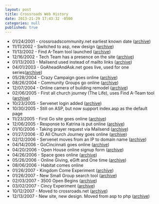 ```yaml
---
layout: post
title: Crossroads Web History
date: 2013-21-29 17:43:32 -0500
categories: null
published: true
---
```


* 01/24/2001 - crossroadscommunity.net earliest known date ([archive](https://web.archive.org/web/20010124031900/http://www.crossroadscommunity.net/))
* 11/11/2002 - Switched to asp, new design ([archive](https://web.archive.org/web/20021111104424/http://www.crossroadscommunity.net/index.asp))
* 11/13/2002 - Find A-Team tool launched ([archive](https://web.archive.org/web/20021113021302/http://www.crossroadscommunity.net/findATeam.asp))
* 12/16/2002 - Tech Team has a presence on the site ([archive](https://web.archive.org/web/20021216223935/http://crossroadscommunity.net/techteam.asp))
* 01/13/2003 - Mailsend used instead of mailto links ([archive](https://web.archive.org/web/20030113085003/http://crossroadscommunity.net/Mailsend.asp?id=1))
* 04/01/2003 - GoAheadAndAsk.net goes live, used for one series([archive](https://web.archive.org/web/20030417032427/http://www.goaheadandask.net/))
* 05/28/2004 - Crazy Campaign goes online ([archive](https://web.archive.org/web/20040528130006/http://www.crossroadscommunity.net/crazy/index.asp))
* 08/26/2004 - Community Groups go online ([archive](https://web.archive.org/web/20040826082327/http://www.crossroadscommunity.net/CommunityGroups.asp))
* 12/07/2004 - Online camera of building remodel ([archive](https://web.archive.org/web/20041207164004/http://www.crossroadscommunity.net/construct-o-cam.asp))
* 02/06/2005 - First all church journey (The Life), uses Find A-Team tool ([archive](https://web.archive.org/web/20050206154131/http://www.crossroadscommunity.net/findateam.asp))
* 10/23/2005 - Servenet login added ([archive](https://web.archive.org/web/20051023180030/http://24.106.249.130/servenet/login.aspx))
* 10/30/2005 - Still on ASP, but now support index.asp as the default page
* 11/23/2005 - First Go site goes online ([archive](https://web.archive.org/web/20060328045303/http://www.crossroadscommunity.net/go/))
* 12/06/2005 - Response to Katrina is put online ([archive](https://web.archive.org/web/20051206014939/http://www.crossroadscommunity.net/katrina.asp))
* 01/10/2006 - Taking prayer request via Mailsend ([archive](https://web.archive.org/web/20060110024622/http://www.crossroadscommunity.net/))
* 01/27/2006 - ID All Church Journey goes online ([archive]())
* 02/12/2006 - Servenet moves from an IP to domain name ([archive](https://web.archive.org/web/20060212235655/http://www.crossroadscommunity.net/servenet/login.aspx))
* 04/14/2006 - GoCincinnati goes online ([archive](https://web.archive.org/web/20060512042552/http://www.crossroadscommunity.net/GOCincinnati/))
* 04/20/2006 - Open House online signup form ([archive](https://web.archive.org/web/20060420153445/http://www.crossroadscommunity.net/OpenHouseSignup.asp))
* 04/26/2006 - Space goes online ([archive](https://web.archive.org/web/20060421131724/http://www.crossroadscommunity.net/space.asp))
* 05/26/2006 - Online Giving, eGift and One time ([archive](https://web.archive.org/web/20060524125152/http://crossroadscommunity.net/giving/))
* 08/06/2006 - Habitat comes online
* 01/26/2007 - Kingdom Come Experiment ([archive](https://web.archive.org/web/20070126125831/http://www.kingdomexperiment.com/))
* 01/26/2007 - New Small Group search tool ([archive](https://web.archive.org/web/20070126130101/http://www.kingdomexperiment.com/groups/small_group_search/))
* 02/03/2007 - 3500 Open Begins ([archive](https://web.archive.org/web/20070203164200/http://crossroadscommunity.net/Meetings.asp))
* 03/02/2007 - Cincy Experiment ([archive](https://web.archive.org/web/20070302112058/http://www.cincyexperiment.com/))
* 10/12/2007 - Moved to crossroads.net ([archive](https://web.archive.org/web/20071012221324/http://www.crossroads.net/))
* 12/13/2007 - New site, new design. Moved from asp to php ([archive](https://web.archive.org/web/20071213011224/http://www.crossroads.net/))